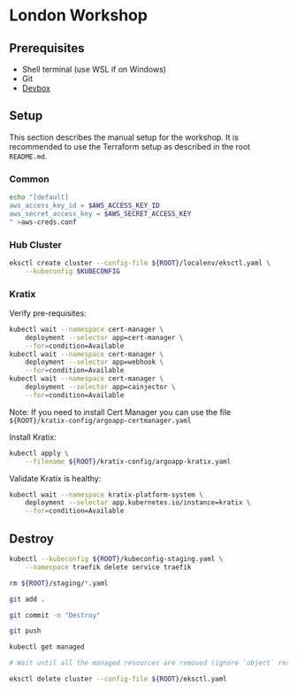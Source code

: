 # London Workshop

## Prerequisites

* Shell terminal (use WSL if on Windows)
* Git
* [Devbox](https://www.jetify.com/devbox/docs/installing_devbox)

## Setup

This section describes the manual setup for the workshop. It is recommended to use the Terraform setup as described in the root `README.md`.

### Common

```sh
echo "[default]
aws_access_key_id = $AWS_ACCESS_KEY_ID
aws_secret_access_key = $AWS_SECRET_ACCESS_KEY
" >aws-creds.conf
```

### Hub Cluster

```sh
eksctl create cluster --config-file ${ROOT}/localenv/eksctl.yaml \
    --kubeconfig $KUBECONFIG
```


### Kratix

Verify pre-requisites:
```sh
kubectl wait --namespace cert-manager \
    deployment --selector app=cert-manager \
    --for=condition=Available
kubectl wait --namespace cert-manager \
    deployment --selector app=webhook \
    --for=condition=Available
kubectl wait --namespace cert-manager \
    deployment --selector app=cainjector \
    --for=condition=Available
```

Note: If you need to install Cert Manager you can use the file
`${ROOT}/kratix-config/argoapp-certmanager.yaml`

Install Kratix:
```sh
kubectl apply \
    --filename ${ROOT}/kratix-config/argoapp-kratix.yaml
```

Validate Kratix is healthy:
```sh
kubectl wait --namespace kratix-platform-system \
    deployment --selector app.kubernetes.io/instance=kratix \
    --for=condition=Available
```

## Destroy

```sh
kubectl --kubeconfig ${ROOT}/kubeconfig-staging.yaml \
    --namespace traefik delete service traefik

rm ${ROOT}/staging/*.yaml

git add .

git commit -m "Destroy"

git push

kubectl get managed

# Wait until all the managed resources are removed (ignore `object` resources)

eksctl delete cluster --config-file ${ROOT}/eksctl.yaml
```
